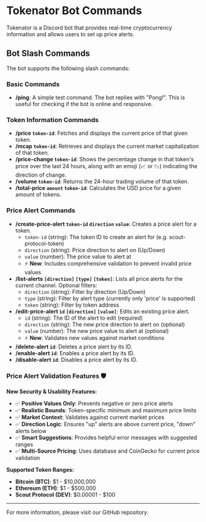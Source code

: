 # Tokenator Bot Commands

Tokenator is a Discord bot that provides real-time cryptocurrency information and allows users to set up price alerts.

## Bot Slash Commands

The bot supports the following slash commands:

### Basic Commands

- **/ping**: A simple test command. The bot replies with "Pong!". This is useful for checking if the bot is online and responsive.

### Token Information Commands

- **/price `token-id`**: Fetches and displays the current price of that given token.
- **/mcap `token-id`**: Retrieves and displays the current market capitalization of that token.
- **/price-change `token-id`**: Shows the percentage change in that token's price over the last 24 hours, along with an emoji (📈 or 📉) indicating the direction of change.
- **/volume `token-id`**: Returns the 24-hour trading volume of that token.
- **/total-price `amount` `token-id`**: Calculates the USD price for a given amount of tokens.

### Price Alert Commands

- **/create-price-alert `token-id` `direction` `value`**: Creates a price alert for a token.
  - `token-id` (string): The token ID to create an alert for (e.g. scout-protocol-token)
  - `direction` (string): Price direction to alert on (Up/Down)
  - `value` (number): The price value to alert at
  - ⚡ **New**: Includes comprehensive validation to prevent invalid price values
- **/list-alerts `[direction]` `[type]` `[token]`**: Lists all price alerts for the current channel. Optional filters:
  - `direction` (string): Filter by direction (Up/Down)
  - `type` (string): Filter by alert type (currently only 'price' is supported)
  - `token` (string): Filter by token address
- **/edit-price-alert `id` `[direction]` `[value]`**: Edits an existing price alert.
  - `id` (string): The ID of the alert to edit (required)
  - `direction` (string): The new price direction to alert on (optional)
  - `value` (number): The new price value to alert at (optional)
  - ⚡ **New**: Validates new values against market conditions
- **/delete-alert `id`**: Deletes a price alert by its ID.
- **/enable-alert `id`**: Enables a price alert by its ID.
- **/disable-alert `id`**: Disables a price alert by its ID.

### Price Alert Validation Features 🛡️

**New Security & Usability Features:**

- ✅ **Positive Values Only**: Prevents negative or zero price alerts
- ✅ **Realistic Bounds**: Token-specific minimum and maximum price limits
- ✅ **Market Context**: Validates against current market prices
- ✅ **Direction Logic**: Ensures "up" alerts are above current price, "down" alerts below
- ✅ **Smart Suggestions**: Provides helpful error messages with suggested ranges
- ✅ **Multi-Source Pricing**: Uses database and CoinGecko for current price validation

**Supported Token Ranges:**

- **Bitcoin (BTC)**: $1 - $10,000,000
- **Ethereum (ETH)**: $1 - $500,000
- **Scout Protocol (DEV)**: $0.00001 - $100

---

For more information, please visit our GitHub repository.
